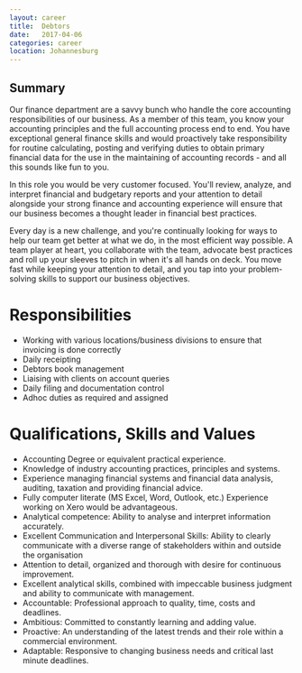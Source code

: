 ```yaml
---
layout: career
title:  Debtors
date:   2017-04-06
categories: career
location: Johannesburg
---
```


## Summary

Our finance department are a savvy bunch who handle the core accounting responsibilities of our business. As a member of this team, you know your accounting principles and the full accounting process end to end. You have exceptional general finance skills and would proactively take responsibility for routine calculating, posting and verifying duties to obtain primary financial data for the use in the maintaining of accounting records - and all this sounds like fun to you.

In this role you would be very customer focused. You'll review, analyze, and interpret financial and budgetary reports and your attention to detail alongside your strong finance and accounting experience will ensure that our business becomes a thought leader in financial best practices.

Every day is a new challenge, and you're continually looking for ways to help our team get better at what we do, in the most efficient way possible. A team player at heart, you collaborate with the team, advocate best practices and roll up your sleeves to pitch in when it's all hands on deck. You move fast while keeping your attention to detail, and you tap into your problem-solving skills to support our business objectives.

# Responsibilities

* Working with various locations/business divisions to ensure that invoicing is done correctly
* Daily receipting 
* Debtors book management
* Liaising with clients on account queries
* Daily filing and documentation control
* Adhoc duties as required and assigned
 
# Qualifications, Skills and Values

* Accounting Degree or equivalent practical experience.
* Knowledge of industry accounting practices, principles and systems.
* Experience managing financial systems and financial data analysis, auditing, taxation and providing financial advice.
* Fully computer literate (MS Excel, Word, Outlook, etc.) Experience working on Xero would be advantageous.
* Analytical competence: Ability to analyse and interpret information accurately.
* Excellent Communication and Interpersonal Skills: Ability to clearly communicate with a diverse range of stakeholders within and outside the organisation
* Attention to detail, organized and thorough with desire for continuous improvement.
* Excellent analytical skills, combined with impeccable business judgment and ability to communicate with management.
* Accountable: Professional approach to quality, time, costs and deadlines.
* Ambitious: Committed to constantly learning and adding value.
* Proactive: An understanding of the latest trends and their role within a commercial environment.
* Adaptable: Responsive to changing business needs and critical last minute deadlines.
